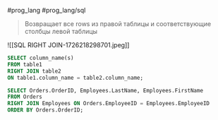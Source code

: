 #prog_lang #prog_lang/sql 

> Возвращает все rows из правой таблицы и соответствующие столбцы левой таблицы

![[SQL RIGHT JOIN-1726218298701.jpeg]]

```sql
SELECT column_name(s)
FROM table1
RIGHT JOIN table2
ON table1.column_name = table2.column_name;
```
```sql
SELECT Orders.OrderID, Employees.LastName, Employees.FirstName  
FROM Orders  
RIGHT JOIN Employees ON Orders.EmployeeID = Employees.EmployeeID  
ORDER BY Orders.OrderID;
```